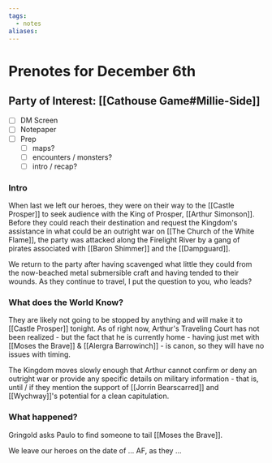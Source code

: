 ```yaml
---
tags:
  - notes
aliases:
---
```


# Prenotes for December 6th
## Party of Interest: [[Cathouse Game#Millie-Side]]
- [ ] DM Screen
- [ ] Notepaper
- [ ] Prep
	- [ ] maps?
	- [ ] encounters / monsters?
	- [ ] intro / recap?

### Intro

When last we left our heroes, they were on their way to the [[Castle Prosper]] to seek audience with the King of Prosper, [[Arthur Simonson]]. Before they could reach their destination and request the Kingdom's assistance in what could be an outright war on [[The Church of the White Flame]], the party was attacked along the Firelight River by a gang of pirates associated with [[Baron Shimmer]] and the [[Dampguard]].

We return to the party after having scavenged what little they could from the now-beached metal submersible craft and having tended to their wounds. As they continue to travel, I put the question to you, who leads?

### What does the World Know?

They are likely not going to be stopped by anything and will make it to [[Castle Prosper]] tonight. As of right now, Arthur's Traveling Court has not been realized - but the fact that he is currently home - having just met with [[Moses the Brave]] & [[Alergra Barrowinch]] - is canon, so they will have no issues with timing.

The Kingdom moves slowly enough that Arthur cannot confirm or deny an outright war or provide any specific details on military information - that is, until / if they mention the support of [[Jorrin Bearscarred]] and [[Wychway]]'s potential for a clean capitulation.

### What happened?

Gringold asks Paulo to find someone to tail [[Moses the Brave]].

We leave our heroes on the date of ... AF, as they ...
